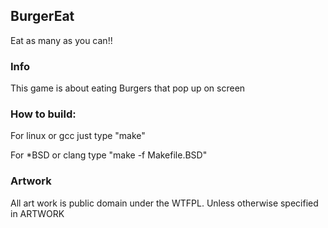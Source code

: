 ## BurgerEat
Eat as many as you can!!

### Info

This game is about eating Burgers that pop up on screen


### How to build:

For linux or gcc just type "make"

For *BSD or clang type "make -f Makefile.BSD"

### Artwork 

All art work is public domain under the WTFPL. Unless otherwise specified
in ARTWORK

